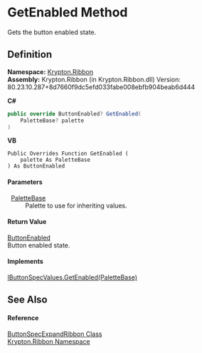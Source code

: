 # GetEnabled Method


Gets the button enabled state.



## Definition
**Namespace:** <a href="1e9bc734-cff9-e9b8-f013-94cdac669794.md">Krypton.Ribbon</a>  
**Assembly:** Krypton.Ribbon (in Krypton.Ribbon.dll) Version: 80.23.10.287+8d7660f9dc5efd033fabe008ebfb904beab6d444

**C#**
``` C#
public override ButtonEnabled? GetEnabled(
	PaletteBase? palette
)
```
**VB**
``` VB
Public Overrides Function GetEnabled ( 
	palette As PaletteBase
) As ButtonEnabled
```



#### Parameters
<dl><dt>  <a href="6da77fa5-1590-4646-f2ea-70002c922aee.md">PaletteBase</a></dt><dd>Palette to use for inheriting values.</dd></dl>

#### Return Value
<a href="24c02604-16f9-4e88-a41c-ddf986ae10f8.md">ButtonEnabled</a>  
Button enabled state.

#### Implements
<a href="f263b8da-3b42-60f5-3b6a-6ce5069cdcca.md">IButtonSpecValues.GetEnabled(PaletteBase)</a>  


## See Also


#### Reference
<a href="68ceb5b7-a12a-e32c-4abc-ed5d37a663ee.md">ButtonSpecExpandRibbon Class</a>  
<a href="1e9bc734-cff9-e9b8-f013-94cdac669794.md">Krypton.Ribbon Namespace</a>  
